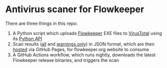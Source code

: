 # Antivirus scaner for Flowkeeper

There are three things in this repo:

1. A Python script which uploads [Flowkeeper](https://flowkeeper.org) EXE files to [VirusTotal](https://www.virustotal.com/) using its [Python API](https://github.com/VirusTotal/vt-py)
2. Scan results ([all](https://flowkeeper-org.github.io/av-scan/vtscan-results-all.json) and [warnings only](https://flowkeeper-org.github.io/av-scan/vtscan-results-warnings.json)) in JSON format, which are then [hosted](https://flowkeeper-org.github.io/av-scan/) via GitHub Pages, for flowkeeper.org website to consume
3. A GitHub Actions workflow, which runs nightly, downloads the latest Flowkeeper release binaries, and triggers the scan
